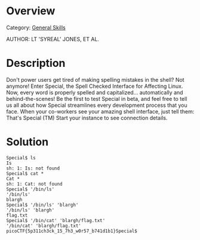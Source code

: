 # Overview 
Category: [General Skills]()

AUTHOR: LT 'SYREAL' JONES, ET AL.

# Description
Don't power users get tired of making spelling mistakes in the shell? Not anymore! Enter Special, the Spell Checked Interface for Affecting Linux. Now, every word is properly spelled and capitalized... automatically and behind-the-scenes! Be the first to test Special in beta, and feel free to tell us all about how Special streamlines every development process that you face. When your co-workers see your amazing shell interface, just tell them: That's Special (TM)
Start your instance to see connection details.

# Solution

```
Special$ ls
Is 
sh: 1: Is: not found
Special$ cat *
Cat * 
sh: 1: Cat: not found
Special$ '/bin/ls'
'/bin/ls' 
blargh
Special$ '/bin/ls' 'blargh'
'/bin/ls' 'blargh' 
flag.txt
Special$ '/bin/cat' 'blargh/flag.txt'
'/bin/cat' 'blargh/flag.txt' 
picoCTF{5p311ch3ck_15_7h3_w0r57_b741d1b1}Special$ 
```